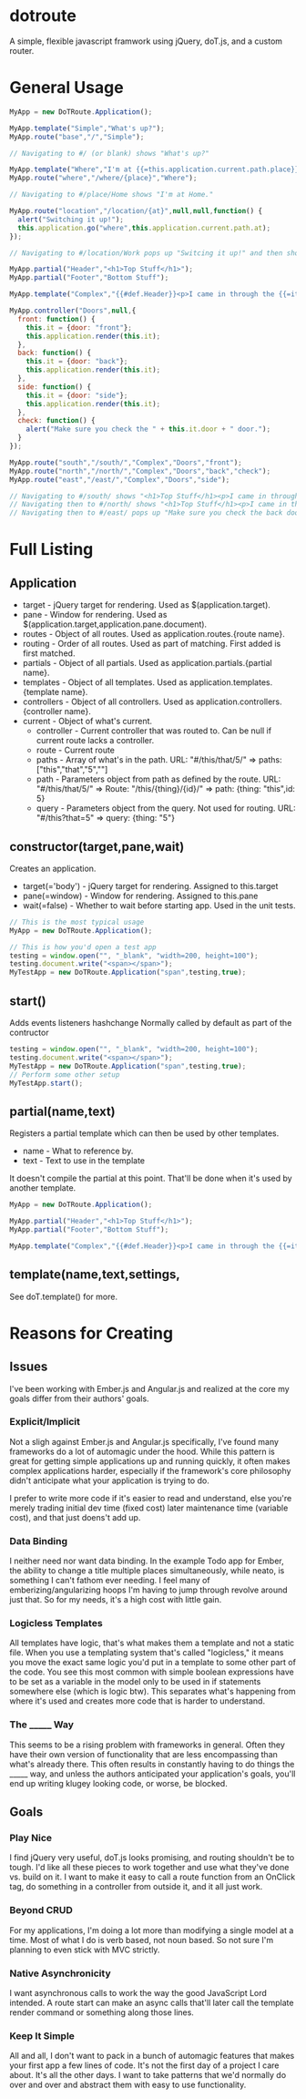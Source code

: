# dotroute
A simple, flexible javascript framwork using jQuery, doT.js, and a custom router.

# General Usage 

```javascript
MyApp = new DoTRoute.Application();

MyApp.template("Simple","What's up?");
MyApp.route("base","/","Simple");

// Navigating to #/ (or blank) shows "What's up?"

MyApp.template("Where","I'm at {{=this.application.current.path.place}}.");
MyApp.route("where","/where/{place}","Where");

// Navigating to #/place/Home shows "I'm at Home."

MyApp.route("location","/location/{at}",null,null,function() {
  alert("Switching it up!");
  this.application.go("where",this.application.current.path.at);
});

// Navigating to #/location/Work pops up "Switcing it up!" and then shows "I'm at Work."

MyApp.partial("Header","<h1>Top Stuff</h1>");
MyApp.partial("Footer","Bottom Stuff");

MyApp.template("Complex","{{#def.Header}}<p>I came in through the {{=it.door}} door.</p>{{#def.Footer}}",null,MyApp.partials);

MyApp.controller("Doors",null,{
  front: function() {
    this.it = {door: "front"};
    this.application.render(this.it);
  },
  back: function() {
    this.it = {door: "back"};
    this.application.render(this.it);
  },
  side: function() {
    this.it = {door: "side"};
    this.application.render(this.it);
  },
  check: function() {
    alert("Make sure you check the " + this.it.door + " door.");
  }
});

MyApp.route("south","/south/","Complex","Doors","front");
MyApp.route("north","/north/","Complex","Doors","back","check");
MyApp.route("east","/east/","Complex","Doors","side");

// Navigating to #/south/ shows "<h1>Top Stuff</h1><p>I came in through the front door.</p>Bottom Stuff"
// Navigating then to #/north/ shows "<h1>Top Stuff</h1><p>I came in through the back door.</p>Bottom Stuff"
// Navigating then to #/east/ pops up "Make sure you check the back door." and shows "<h1>Top Stuff</h1><p>I came in through the side door.</p>Bottom Stuff"
```

# Full Listing

## Application

- target - jQuery target for rendering. Used as $(application.target).
- pane - Window for rendering. Used as $(application.target,application.pane.document).
- routes - Object of all routes. Used as application.routes.{route name}.
- routing - Order of all routes. Used as part of matching.  First added is first matched.
- partials - Object of all partials. Used as application.partials.{partial name}.
- templates - Object of all templates. Used as application.templates.{template name}.
- controllers - Object of all controllers. Used as application.controllers.{controller name}.
- current - Object of what's current. 
  - controller - Current controller that was routed to. Can be null if current route lacks a controller.
  - route - Current route
  - paths - Array of what's in the path. URL: "#/this/that/5/" => paths: ["this","that","5",""]
  - path - Parameters object from path as defined by the route. URL: "#/this/that/5/" => Route: "/this/{thing}/{id}/" => path: {thing: "this",id: 5}
  - query - Parameters object from the query. Not used for routing. URL: "#/this?that=5" => query: {thing: "5"}

## constructor(target,pane,wait)

Creates an application.  

- target(='body') - jQuery target for rendering. Assigned to this.target
- pane(=window) - Window for rendering. Assigned to this.pane
- wait(=false) - Whether to wait before starting app.  Used in the unit tests.

```javascript
// This is the most typical usage
MyApp = new DoTRoute.Application();

// This is how you'd open a test app
testing = window.open("", "_blank", "width=200, height=100");
testing.document.write("<span></span>");
MyTestApp = new DoTRoute.Application("span",testing,true);
```

## start() 

Adds events listeners hashchange  Normally called by default as part of the contructor

```javascript
testing = window.open("", "_blank", "width=200, height=100");
testing.document.write("<span></span>");
MyTestApp = new DoTRoute.Application("span",testing,true);
// Perform some other setup
MyTestApp.start();
```

## partial(name,text)

Registers a partial template which can then be used by other templates. 
- name - What to reference by.
- text - Text to use in the template

It doesn't compile the partial at this point.  That'll be done when it's used by another template.

```javascript
MyApp = new DoTRoute.Application();

MyApp.partial("Header","<h1>Top Stuff</h1>");
MyApp.partial("Footer","Bottom Stuff");

MyApp.template("Complex","{{#def.Header}}<p>I came in through the {{=it.door}} door.</p>{{#def.Footer}}",null,MyApp.partials);
```

## template(name,text,settings,

See doT.template() for more.

# Reasons for Creating

## Issues

I've been working with Ember.js and Angular.js and realized at the core my goals differ from their authors' goals. 

### Explicit/Implicit

Not a sligh against Ember.js and Angular.js specifically, I've found many frameworks do a lot of automagic under the hood.  While this pattern is great for getting simple applications up and running quickly, it often makes complex applications harder, especially if the framework's core philosophy didn't anticipate what your application is trying to do. 

I prefer to write more code if it's easier to read and understand, else you're merely trading initial dev time (fixed cost) later maintenance time (variable cost), and that just doens't add up.

### Data Binding

I neither need nor want data binding.  In the example Todo app for Ember, the ability to change a title multiple places simultaneously, while neato, is something I can't fathom ever needing.  I feel many of emberizing/angularizing hoops I'm having to jump through revolve around just that.  So for my needs, it's a high cost with little gain.  

### Logicless Templates

All templates have logic, that's what makes them a template and not a static file.  When you use a templating system that's called "logicless," it means you move the exact same logic you'd put in a template to some other part of the code.  You see this most common with simple boolean expressions have to be set as a variable in the model only to be used in if statements somewhere else (which is logic btw). This separates what's happening from where it's used and creates more code that is harder to understand. 

### The _____ Way

This seems to be a rising problem with frameworks in general.  Often they have their own version of functionality that are less encompassing than what's already there.  This often results in constantly having to do things the _____ way, and unless the authors anticipated your application's goals, you'll end up writing klugey looking code, or worse, be blocked.

## Goals

### Play Nice

I find jQuery very useful, doT.js looks promising, and routing shouldn't be to tough.  I'd like all these pieces to work together and use what they've done vs. build on it.  I want to make it easy to call a route function from an OnClick tag, do something in a controller from outside it, and it all just work.

### Beyond CRUD

For my applications, I'm doing a lot more than modifying a single model at a time.  Most of what I do is verb based, not noun based.  So not sure I'm planning to even stick with MVC strictly.

### Native Asynchronicity

I want asynchronous calls to work the way the good JavaScript Lord intended.  A route start can make an async calls that'll later call the template render command or something along those lines.

### Keep It Simple

All and all, I don't want to pack in a bunch of automagic features that makes your first app a few lines of code.  It's not the first day of a project I care about.  It's all the other days. I want to take patterns that we'd normally do over and over and abstract them with easy to use functionality.

